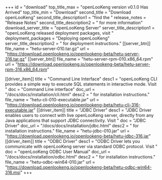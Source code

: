 +++
id = "download"
top_title_max = "openLooKeng version v0.1.0 Has Arrived"
top_title_min = "Download"
second_title = "Download openLooKeng"
second_title_description1 = "find the "
release_notes = "Release Notes"
second_title_description2 = " for more information"
download_server_title = "openLooKeng Server"
server_title_description1 = "openLooKeng released deployment packages, visit "
deployment_packages = "Deploying openLooKeng"
server_title_description2 = " for deployment instructions."
[[server_btn]]
    file_name = "hetu-server-010.tar.gz"
    url = "https://download.openlookeng.io/openlookeng-beta/hetu-server-316.tar.gz"
[[server_btn]]
    file_name = "hetu-server-rpm-010.x86_64.rpm"
    url = "https://download.openlookeng.io/openlookeng-beta/hetu-server-rpm-316.x86_64.rpm"

[[driver_item]]
    title = "Command Line Interface"
    desc1 = "openLooKeng CLI provides a simple way to execute SQL statements in interactive mode. Visit "
    doc = "Command Line interface"
    doc_url = "/docs/docs/installation/cli.html"
    desc2 = " for installation instructions."
    file_name = "hetu-cli-010-executable.jar"
    url = "https://download.openlookeng.io/openlookeng-beta/hetu-cli-316-executable.jar"
[[driver_item]]
    title = "JDBC Driver"
    desc1 = "JDBC Driver enables users to connect with live openLooKeng server, directly from any Java applications that support JDBC connectivity.  Visit "
    doc = "JDBC Driver"
    doc_url = "/docs/docs/installation/jdbc.html"
    desc2 = " for installation instructions."
    file_name = "hetu-jdbc-010.jar"
    url = "https://download.openlookeng.io/openlookeng-beta/hetu-jdbc-316.jar"
[[driver_item]]
    title = "ODBC Driver"
    desc1 = "ODBC Driver lets you communicate with openLooKeng server via standard ODBC protocol. Visit "
    doc = "openLooKeng ODBC User Manual"
    doc_url = "/docs/docs/installation/odbc.html"
    desc2 = " for installation instructions."
    file_name = "hetu-odbc-win64-010.jar"
    url = "https://download.openlookeng.io/openlookeng-beta/hetu-odbc-win64-316.msi"
+++